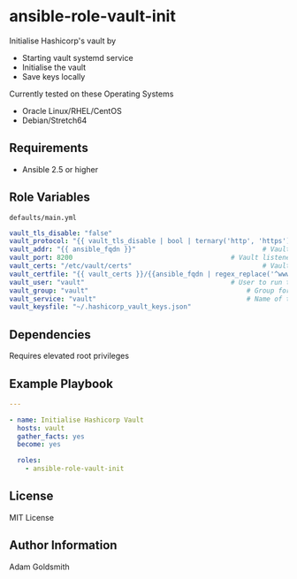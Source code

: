 # ansible-role-vault-init

Initialise Hashicorp's vault by
* Starting vault systemd service
* Initialise the vault
* Save keys locally

Currently tested on these Operating Systems
* Oracle Linux/RHEL/CentOS
* Debian/Stretch64

## Requirements

* Ansible 2.5 or higher

## Role Variables

`defaults/main.yml`
```yaml
vault_tls_disable: "false"                                                                      # Choose whether to disable TLS for vault connections (not advised)
vault_protocol: "{{ vault_tls_disable | bool | ternary('http', 'https') }}"                     # HTTP/HTTPS connection to Vault service - default HTTPS
vault_addr: "{{ ansible_fqdn }}"								# Vault listener address
vault_port: 8200										# Vault listener port
vault_certs: "/etc/vault/certs"									# Vault certificates directory
vault_certfile: "{{ vault_certs }}/{{ansible_fqdn | regex_replace('^www\\.', '') }}.crt"	# OpenSSL Certificate filename
vault_user: "vault"										# User to run the vault systemd service
vault_group: "vault"										# Group for vault user
vault_service: "vault"										# Name of the vault systemd service
vault_keysfile: "~/.hashicorp_vault_keys.json"							# Local file storing master key shards
```

## Dependencies

Requires elevated root privileges

## Example Playbook

```yaml
---

- name: Initialise Hashicorp Vault
  hosts: vault
  gather_facts: yes
  become: yes

  roles:
    - ansible-role-vault-init
```

## License

MIT License

## Author Information

Adam Goldsmith
